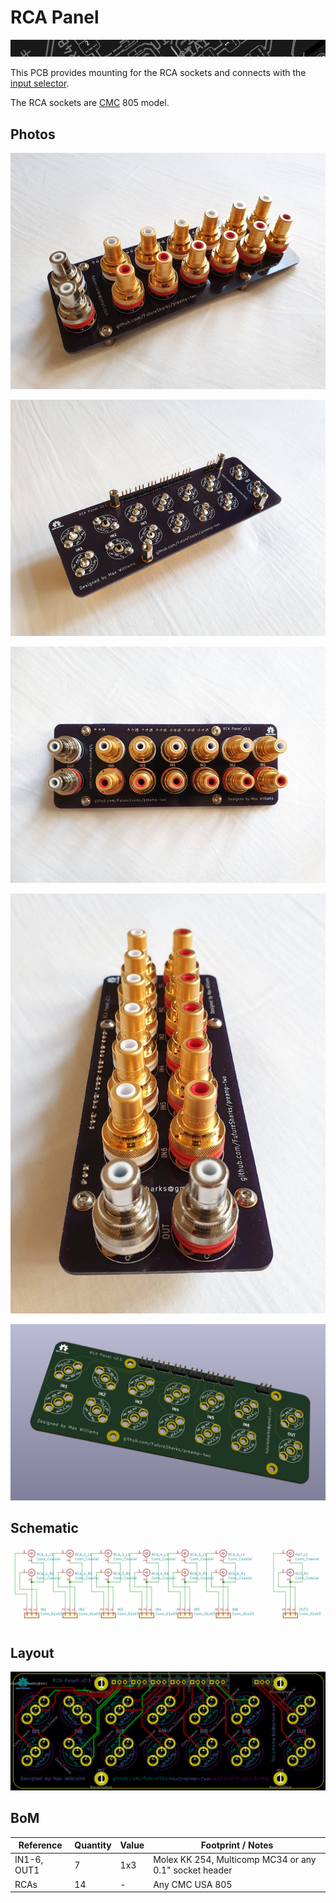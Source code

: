 # RCA Panel

[![](../../images/page-break-4.png)](#)

This PCB provides mounting for the RCA sockets and connects with the [input selector](../input-selector).

The RCA sockets are [CMC](http://www.audio-cmc.com/rca-jacks-c.html) 805 model.

## Photos

![](../../images/rca_panel_1.jpg)

![](../../images/rca_panel_2.jpg)

![](../../images/rca_panel_3.jpg)

![](../../images/rca_panel_4.jpg)

![](../../images/rca_panel_3d.png)

## Schematic

![](../../images/rca_panel_schematic.png)

## Layout

![](../../images/rca_panel_pcb_front.png)

## BoM

| Reference   |  Quantity |  Value  |  Footprint / Notes  |
|-------------|-----------|---------|-------------|
| IN1-6, OUT1 | 7         | 1x3     | Molex KK 254, Multicomp MC34 or any 0.1" socket header |
| RCAs        | 14        | -       | Any CMC USA 805 |
